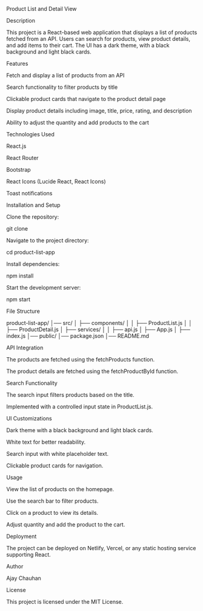 Product List and Detail View

Description

This project is a React-based web application that displays a list of products fetched from an API. Users can search for products, view product details, and add items to their cart. The UI has a dark theme, with a black background and light black cards.

Features

Fetch and display a list of products from an API

Search functionality to filter products by title

Clickable product cards that navigate to the product detail page

Display product details including image, title, price, rating, and description

Ability to adjust the quantity and add products to the cart

Technologies Used

React.js

React Router

Bootstrap

React Icons (Lucide React, React Icons)

Toast notifications

Installation and Setup

Clone the repository:

git clone <repository-url>

Navigate to the project directory:

cd product-list-app

Install dependencies:

npm install

Start the development server:

npm start

File Structure

product-list-app/
│── src/
│   ├── components/
│   │   ├── ProductList.js
│   │   ├── ProductDetail.js
│   ├── services/
│   │   ├── api.js
│   ├── App.js
│   ├── index.js
│── public/
│── package.json
│── README.md

API Integration

The products are fetched using the fetchProducts function.

The product details are fetched using the fetchProductById function.

Search Functionality

The search input filters products based on the title.

Implemented with a controlled input state in ProductList.js.

UI Customizations

Dark theme with a black background and light black cards.

White text for better readability.

Search input with white placeholder text.

Clickable product cards for navigation.

Usage

View the list of products on the homepage.

Use the search bar to filter products.

Click on a product to view its details.

Adjust quantity and add the product to the cart.

Deployment

The project can be deployed on Netlify, Vercel, or any static hosting service supporting React.

Author

Ajay Chauhan

License

This project is licensed under the MIT License.
